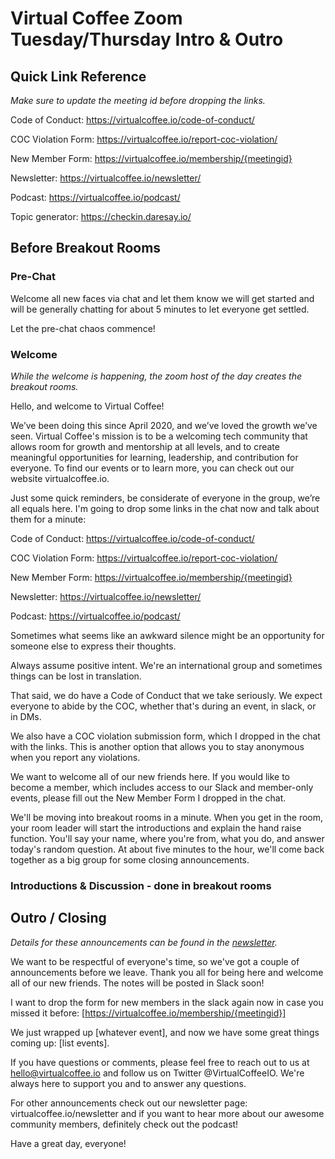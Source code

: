 # Virtual Coffee Zoom Tuesday/Thursday Intro & Outro

## Quick Link Reference

_Make sure to update the meeting id before dropping the links._

Code of Conduct: https://virtualcoffee.io/code-of-conduct/

COC Violation Form: https://virtualcoffee.io/report-coc-violation/

New Member Form: https://virtualcoffee.io/membership/{meetingid}

Newsletter: https://virtualcoffee.io/newsletter/

Podcast: https://virtualcoffee.io/podcast/

Topic generator: https://checkin.daresay.io/

## Before Breakout Rooms

### Pre-Chat

Welcome all new faces via chat and let them know we will get started and will be generally chatting for about 5 minutes to let everyone get settled.

Let the pre-chat chaos commence!

### Welcome

_While the welcome is happening, the zoom host of the day creates the breakout rooms._

Hello, and welcome to Virtual Coffee!

We’ve been doing this since April 2020, and we’ve loved the growth we’ve seen. Virtual Coffee's mission is to be a welcoming tech community that allows room for growth and mentorship at all levels, and to create meaningful opportunities for learning, leadership, and contribution for everyone. To find our events or to learn more, you can check out our website virtualcoffee.io.

Just some quick reminders, be considerate of everyone in the group, we’re all equals here. I'm going to drop some links in the chat now and talk about them for a minute:

Code of Conduct: https://virtualcoffee.io/code-of-conduct/

COC Violation Form: https://virtualcoffee.io/report-coc-violation/

New Member Form: https://virtualcoffee.io/membership/{meetingid}

Newsletter: https://virtualcoffee.io/newsletter/

Podcast: https://virtualcoffee.io/podcast/

Sometimes what seems like an awkward silence might be an opportunity for someone else to express their thoughts.

Always assume positive intent. We're an international group and sometimes things can be lost in translation.

That said, we do have a Code of Conduct that we take seriously. We expect everyone to abide by the COC, whether that's during an event, in slack, or in DMs.

We also have a COC violation submission form, which I dropped in the chat with the links. This is another option that allows you to stay anonymous when you report any violations.

We want to welcome all of our new friends here. If you would like to become a member, which includes access to our Slack and member-only events, please fill out the New Member Form I dropped in the chat.

We'll be moving into breakout rooms in a minute. When you get in the room, your room leader will start the introductions and explain the hand raise function. You'll say your name, where you're from, what you do, and answer today's random question. At about five minutes to the hour, we'll come back together as a big group for some closing announcements.

### Introductions & Discussion - done in breakout rooms

## Outro / Closing

_Details for these announcements can be found in the [newsletter](https://virtualcoffee.io/newsletter/)._

We want to be respectful of everyone's time, so we've got a couple of announcements before we leave. Thank you all for being here and welcome all of our new friends. The notes will be posted in Slack soon!

I want to drop the form for new members in the slack again now in case you missed it before: [https://virtualcoffee.io/membership/{meetingid}]

We just wrapped up [whatever event], and now we have some great things coming up: [list events].

If you have questions or comments, please feel free to reach out to us at hello@virtualcoffee.io and follow us on Twitter @VirtualCoffeeIO. We're always here to support you and to answer any questions.

For other announcements check out our newsletter page: virtualcoffee.io/newsletter and if you want to hear more about our awesome community members, definitely check out the podcast!

Have a great day, everyone!
